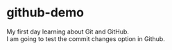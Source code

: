 # github-demo
My first day learning about Git and GitHub.
<br>
I am going to test the commit changes option in Github.
